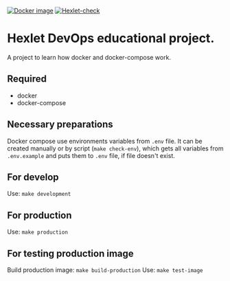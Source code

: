 [![Docker image](https://github.com/glagius/devops-for-programmers-project-lvl1/actions/workflows/docker-build.yml/badge.svg)](https://github.com/glagius/devops-for-programmers-project-lvl1/actions/workflows/docker-build.yml)
[![Hexlet-check](https://github.com/glagius/devops-for-programmers-project-lvl1/actions/workflows/hexlet-check.yml/badge.svg)](https://github.com/glagius/devops-for-programmers-project-lvl1/actions/workflows/hexlet-check.yml)

# Hexlet DevOps educational project.
A project to learn how docker and docker-compose work.

## Required
- docker
- docker-compose

## Necessary preparations
Docker compose use environments variables from `.env` file.
It can be created manually or by script (`make check-env`), which gets all variables from `.env.example` and puts them to `.env` file, if file doesn't exist.

## For develop
Use: `make development`

## For production
Use: `make production`
## For testing production image
Build production image: `make build-production`
Use: `make test-image`
